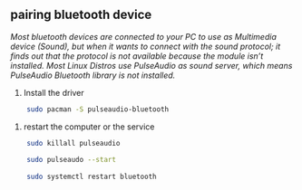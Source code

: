 ## pairing bluetooth device 
_Most bluetooth devices are connected to your PC to use as Multimedia device (Sound), but when it wants to connect with the sound protocol; it finds out that the protocol is not available because the module isn’t installed. Most Linux Distros use PulseAudio as sound server, which means PulseAudio Bluetooth library is not installed._

1. Install the driver
```sh
    sudo pacman -S pulseaudio-bluetooth
```
1. restart the computer or the service
```sh
    sudo killall pulseaudio 
 
    sudo pulseaudo --start
	
    sudo systemctl restart bluetooth
```
